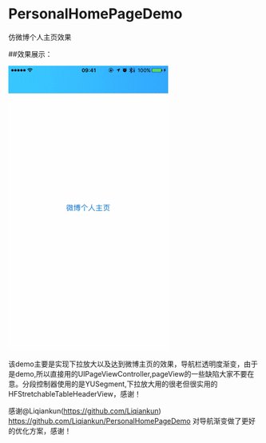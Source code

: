 # PersonalHomePageDemo
仿微博个人主页效果

##效果展示：

![image](https://github.com/hkjin/PersonalHomePageDemo/blob/master/PersonalHomePageDemo/Source/Untitled.gif?raw=true)

该demo主要是实现下拉放大以及达到微博主页的效果，导航栏透明度渐变，由于是demo,所以直接用的UIPageViewController,pageView的一些缺陷大家不要在意。分段控制器使用的是YUSegment,下拉放大用的很老但很实用的HFStretchableTableHeaderView，感谢！

感谢@Liqiankun(https://github.com/Liqiankun)
https://github.com/Liqiankun/PersonalHomePageDemo
对导航渐变做了更好的优化方案，感谢！
